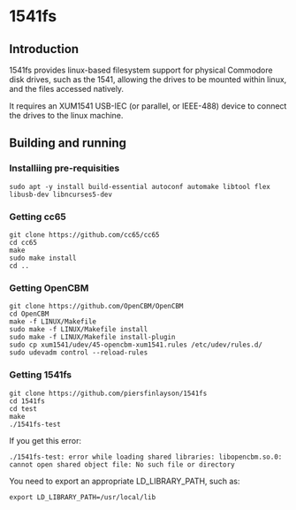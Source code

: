 # 1541fs

## Introduction

1541fs provides linux-based filesystem support for physical Commodore disk drives, such as the 1541, allowing the drives to be mounted within linux, and the files accessed natively.

It requires an XUM1541 USB-IEC (or parallel, or IEEE-488) device to connect the drives to the linux machine.

## Building and running

### Installiing pre-requisities

```
sudo apt -y install build-essential autoconf automake libtool flex libusb-dev libncurses5-dev
```

### Getting cc65

```
git clone https://github.com/cc65/cc65
cd cc65
make
sudo make install
cd ..
```

### Getting OpenCBM

```
git clone https://github.com/OpenCBM/OpenCBM
cd OpenCBM
make -f LINUX/Makefile
sudo make -f LINUX/Makefile install
sudo make -f LINUX/Makefile install-plugin
sudo cp xum1541/udev/45-opencbm-xum1541.rules /etc/udev/rules.d/
sudo udevadm control --reload-rules
```

### Getting 1541fs 

```
git clone https://github.com/piersfinlayson/1541fs
cd 1541fs
cd test
make
./1541fs-test
```

If you get this error:

```
./1541fs-test: error while loading shared libraries: libopencbm.so.0: cannot open shared object file: No such file or directory
```

You need to export an appropriate LD_LIBRARY_PATH, such as:

```
export LD_LIBRARY_PATH=/usr/local/lib
```